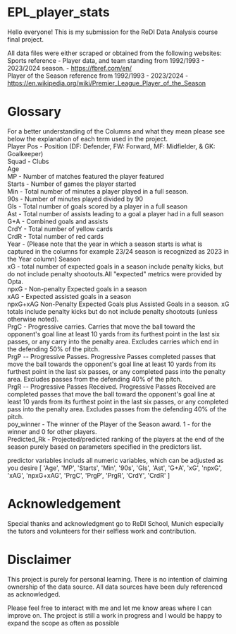 # EPL_player_stats
Hello everyone! This is my submission for the ReDI Data Analysis course final project.  

All data files were either scraped or obtained from the following websites:  
Sports reference - Player data, and team standing from 1992/1993 - 2023/2024 season. - https://fbref.com/en/  
Player of the Season reference from 1992/1993 - 2023/2024 - https://en.wikipedia.org/wiki/Premier_League_Player_of_the_Season  
# Glossary  
For a better understanding of the Columns and what they mean please see below the explanation of each term used in the project.   
Player
Pos - Position (DF: Defender, FW: Forward, MF: Midfielder, & GK: Goalkeeper)  
Squad - Clubs  
Age  
MP - Number of matches featured the player featured   
Starts - Number of games the player started  
Min - Total number of minutes a player played in a full season.  
90s - Number of minutes played divided by 90  
Gls - Total number of goals scored by a player in a full season  
Ast - Total number of assists leading to a goal a player had in a full season  
G+A - Combined goals and assists  
CrdY - Total number of yellow cards  
CrdR - Total number of red cards  
Year - (Please note that the year in which a season starts is what is captured in the columns for example 23/24 season is recognized as 2023 in the Year column)
Season  
xG - total number of expected goals in a season include penalty kicks, but do not include penalty shootouts.All "expected" metrics were provided by Opta.  
npxG - Non-penalty Expected goals in a season  
xAG - Expected assisted goals in a season  
npxG+xAG Non-Penalty Expected Goals plus Assisted Goals in a season. xG totals include penalty kicks but do not include penalty shootouts (unless otherwise noted).  
PrgC - Progressive carries. Carries that move the ball toward the opponent's goal line at least 10 yards from its furthest point in the last six passes, or any carry into the penalty area. Excludes carries which end in the defending 50% of the pitch.  
PrgP -- Progressive Passes. Progressive Passes completed passes that move the ball towards the opponent's goal line at least 10 yards from its furthest point in the last six passes, or any completed pass into the penalty area. Excludes passes from the defending 40% of the pitch.  
PrgR -- Progressive Passes Received. Progressive Passes Received are completed passes that move the ball toward the opponent's goal line at least 10 yards from its furthest point in the last six passes, or any completed pass into the penalty area. Excludes passes from the defending 40% of the pitch.  
poy_winner - The winner of the Player of the Season award. 1 - for the winner and 0 for other players.  
Predicted_Rk - Projected/predicted ranking of the players at the end of the season purely based on parameters specified in the predictors list.  

predictor variables includs all numeric variables, which can be adjusted as you desire 
[
    'Age', 'MP', 'Starts', 'Min', '90s', 'Gls',
       'Ast', 'G+A', 'xG', 'npxG', 'xAG',
       'npxG+xAG', 'PrgC', 'PrgP', 'PrgR', 'CrdY', 'CrdR'
]
# Acknowledgement  
Special thanks and acknowledgment go to ReDI School, Munich especially the tutors and volunteers for their selfless work and contribution.  

# Disclaimer  
This project is purely for personal learning. There is no intention of claiming ownership of the data source. All data sources have been duly referenced as acknowledged.  

Please feel free to interact with me and let me know areas where I can improve on. The project is still a work in progress and I would be happy to expand the scope as often as possible
